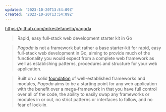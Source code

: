 ```yaml
---
updated: '2023-10-20T13:54:09Z'
created: '2023-10-20T13:54:09Z'
---
```

https://github.com/mikestefanello/pagoda

> Rapid, easy full-stack web development starter kit in Go

> _Pagoda_ is not a framework but rather a base starter-kit for rapid, easy full-stack web development in Go, aiming to provide much of the functionality you would expect from a complete web framework as well as establishing patterns, procedures and structure for your web application.

> Built on a solid [foundation](https://github.com/mikestefanello/pagoda#foundation) of well-established frameworks and modules, _Pagoda_ aims to be a starting point for any web application with the benefit over a mega-framework in that you have full control over all of the code, the ability to easily swap any frameworks or modules in or out, no strict patterns or interfaces to follow, and no fear of lock-in.